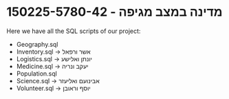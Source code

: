# 150225-5780-42 - מדינה במצב מגיפה

Here we have all the SQL scripts of our project:

* Geography.sql
* Inventory.sql           -> אשר ורפאל
* Logistics.sql           -> יונתן ואלישע
* Medicine.sql            -> יעקב ונריה
* Population.sql
* Science.sql             -> אבינועם ואליעזר
* Volunteer.sql           -> יוסף וראובן
 
